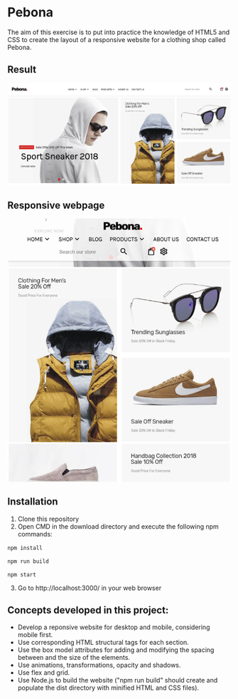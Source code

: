 # Pebona
The aim of this exercise is to put into practice the knowledge of HTML5 and CSS to create the layout of a responsive website for a clothing shop called Pebona.

## Result
<img src="images/Pebona1.png" alt="Pebona1">

## Responsive webpage
<img src="images/Pebona2.png" alt="Pebona2">

## Installation
1. Clone this repository
2. Open CMD in the download directory and execute the following npm commands:
```
npm install
```
```
npm run build
```
```
npm start
```
3. Go to http://localhost:3000/ in your web browser

## Concepts developed in this project:
- Develop a reponsive website for desktop and mobile, considering mobile first.
- Use corresponding HTML structural tags for each section.
- Use the box model attributes for adding and modifying the spacing between and the size of the elements.
- Use animations, transformations, opacity and shadows.
- Use flex and grid.
- Use Node.js to build the website ("npm run build" should create and populate the dist directory with minified HTML and CSS files).
